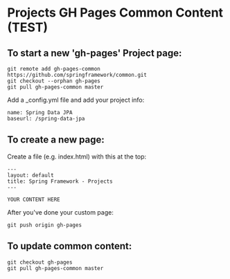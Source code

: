 ---
---

Projects GH Pages Common Content (TEST)
================================

## To start a new 'gh-pages' Project page:

	git remote add gh-pages-common https://github.com/springframework/common.git
	git checkout --orphan gh-pages
	git pull gh-pages-common master

Add a _config.yml file and add your project info:

	name: Spring Data JPA
	baseurl: /spring-data-jpa

## To create a new page:

Create a file (e.g. index.html) with this at the top:

	---
	layout: default
	title: Spring Framework - Projects
	---

	YOUR CONTENT HERE


After you've done your custom page:

	git push origin gh-pages


## To update common content:

	git checkout gh-pages
	git pull gh-pages-common master
